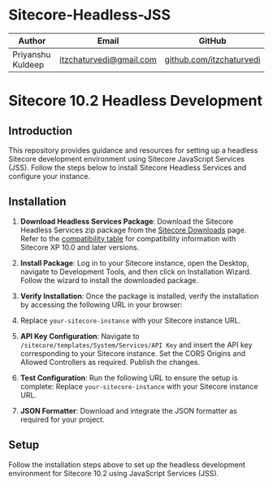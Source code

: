 # Sitecore-Headless-JSS

| Author      | Email                | GitHub                |
|-------------|----------------------|-----------------------|
| Priyanshu Kuldeep    |  itzchaturvedi@gmail.com   | [github.com/itzchaturvedi](https://github.com/itzchaturvedi) |

# Sitecore 10.2 Headless Development

## Introduction

This repository provides guidance and resources for setting up a headless Sitecore development environment using Sitecore JavaScript Services (JSS). Follow the steps below to install Sitecore Headless Services and configure your instance.

## Installation

1. **Download Headless Services Package**: Download the Sitecore Headless Services zip package from the [Sitecore Downloads](https://sitecore.com/downloads) page. Refer to the [compatibility table](https://sitecore.com/compatibility) for compatibility information with Sitecore XP 10.0 and later versions.

2. **Install Package**: Log in to your Sitecore instance, open the Desktop, navigate to Development Tools, and then click on Installation Wizard. Follow the wizard to install the downloaded package.

3. **Verify Installation**: Once the package is installed, verify the installation by accessing the following URL in your browser:

4. Replace `your-sitecore-instance` with your Sitecore instance URL. 

4. **API Key Configuration**: Navigate to `/sitecore/templates/System/Services/API Key` and insert the API key corresponding to your Sitecore instance. Set the CORS Origins and Allowed Controllers as required. Publish the changes.

5. **Test Configuration**: Run the following URL to ensure the setup is complete:
Replace `your-sitecore-instance` with your Sitecore instance URL.

6. **JSON Formatter**: Download and integrate the JSON formatter as required for your project.

## Setup

Follow the installation steps above to set up the headless development environment for Sitecore 10.2 using JavaScript Services (JSS).

